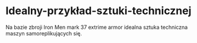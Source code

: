 # Idealny-przykład-sztuki-technicznej
Na bazie zbroji Iron Men mark 37 extrime armor idealna sztuka techniczna maszyn samoreplikujących się. 
